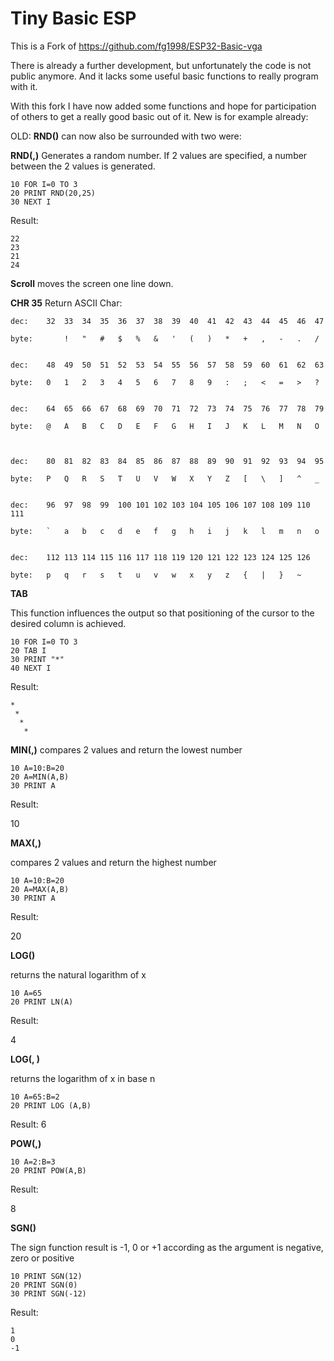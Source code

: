 # Tiny Basic ESP

This is a Fork of https://github.com/fg1998/ESP32-Basic-vga

There is already a further development, but unfortunately the code is not public anymore. And it lacks some useful basic functions to really program with it.

With this fork I have now added some functions and hope for participation of others to get a really good basic out of it. New is for example already:

OLD: **RND(<INT>)** can now also be surrounded with two were:

**RND(<INT>,<INT>)**
Generates a random number. If 2 values are specified, a number between the 2 values is generated.

```
10 FOR I=0 TO 3
20 PRINT RND(20,25)
30 NEXT I
```

Result:
```
22
23
21
24
```
 
**Scroll**
moves the screen one line down. 


**CHR 35**
Return ASCII Char:

```
dec: 	32	33	34	35	36	37	38	39	40	41	42	43	44	45	46	47
 
byte: 	 	!	"	#	$	%	&	'	(	)	*	+	,	-	.	/

 
dec: 	48	49	50	51	52	53	54	55	56	57	58	59	60	61	62	63

byte: 	0	1	2	3	4	5	6	7	8	9	:	;	<	=	>	?


dec: 	64	65	66	67	68	69	70	71	72	73	74	75	76	77	78	79

byte: 	@	A	B	C	D	E	F	G	H	I	J	K	L	M	N	O



dec: 	80	81	82	83	84	85	86	87	88	89	90	91	92	93	94	95
 
byte: 	P	Q	R	S	T	U	V	W	X	Y	Z	[	\	]	^	_
 

dec: 	96	97	98	99	100	101	102	103	104	105	106	107	108	109	110	111
 
byte: 	`	a	b	c	d	e	f	g	h	i	j	k	l	m	n	o

 
dec: 	112	113	114	115	116	117	118	119	120	121	122	123	124 125	126
 
byte: 	p	q	r	s	t	u	v	w	x	y	z	{	|	}	~
```
 

**TAB <int>**

This function influences the output so that positioning of the cursor to the desired column is achieved.

```
10 FOR I=0 TO 3
20 TAB I
30 PRINT "*"
40 NEXT I
```

Result:
```
*
 *
  *
   *
```

**MIN(<INT>,<INT>)**
compares 2 values and return the lowest number

```
10 A=10:B=20
20 A=MIN(A,B)
30 PRINT A
```

Result:
 
10

**MAX(<INT>,<INT>)**
 
compares 2 values and return the highest  number

```
10 A=10:B=20
20 A=MAX(A,B)
30 PRINT A
```

Result:
 
20

**LOG(<INT x>)**

returns the natural logarithm of x

```
10 A=65
20 PRINT LN(A)
```

Result:
 
4

**LOG(<INT x>, <INT n>)**
 
returns the logarithm of x in base n

```
10 A=65:B=2
20 PRINT LOG (A,B)
```

Result:
6


**POW(<INT>,<INT>)**

```
10 A=2:B=3
20 PRINT POW(A,B)
```

Result:
 
8

**SGN(<int>)**

The sign function result is -1, 0 or +1 according as the argument is negative, zero or positive

```
10 PRINT SGN(12)
20 PRINT SGN(0)
30 PRINT SGN(-12)
```

Result:
```
1
0
-1
```
